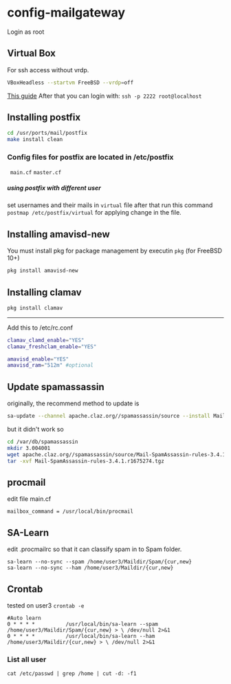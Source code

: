# config-mailgateway

Login as root

## Virtual Box
For ssh access without vrdp.

``` bash
VBoxHeadless --startvm FreeBSD --vrdp=off
```
[This guide](https://leemendelowitz.github.io/blog/ubuntu-server-virtualbox.html)
After that you can login with:
```ssh -p 2222 root@localhost```

## Installing postfix

``` bash
cd /usr/ports/mail/postfix
make install clean
```

### Config files for postfix are located in /etc/postfix
` main.cf` `master.cf`

##### using postfix with different user
set usernames and their mails in `virtual` file
after that run this command `postmap /etc/postfix/virtual` for applying change in the file.

## Installing amavisd-new
You must install pkg for package management by executin `pkg` (for FreeBSD 10+)

``` bash
pkg install amavisd-new
```

## Installing clamav

``` bash
pkg install clamav
```

----
Add this to /etc/rc.conf

``` bash
clamav_clamd_enable="YES"
clamav_freshclam_enable="YES"

amavisd_enable="YES"
amavisd_ram="512m" #optional
```

## Update spamassassin

originally, the recommend method to update is 
```bash
sa-update --channel apache.claz.org//spamassassin/source --install Mail-SpamAssassin-rules-3.4.1.r1675274.tgz
```
but it didn't work
so

```bash
cd /var/db/spamassassin
mkdir 3.004001
wget apache.claz.org//spamassassin/source/Mail-SpamAssassin-rules-3.4.1.r1675274.tgz
tar -xvf Mail-SpamAssassin-rules-3.4.1.r1675274.tgz
```

## procmail
edit file main.cf

```
mailbox_command = /usr/local/bin/procmail

```

## SA-Learn
edit .procmailrc so that it can classify spam in to Spam folder.

```
sa-learn --no-sync --spam /home/user3/Maildir/Spam/{cur,new}
sa-learn --no-sync --ham /home/user3/Maildir/{cur,new}
```

## Crontab
tested on user3
`crontab -e`

```
#Auto learn
0 * * * *          /usr/local/bin/sa-learn --spam /home/user3/Maildir/Spam/{cur,new} > \ /dev/null 2>&1
0 * * * *          /usr/local/bin/sa-learn --ham /home/user3/Maildir/{cur,new} > \ /dev/null 2>&1
```

### List all user
` cat /etc/passwd | grep /home | cut -d: -f1 `
